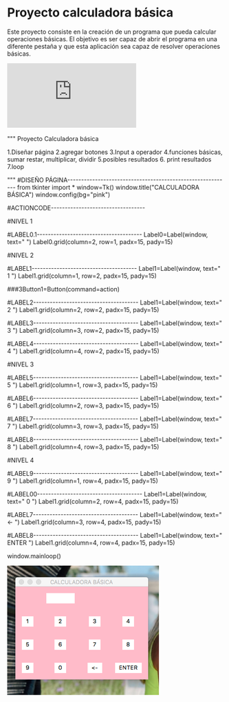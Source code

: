 # Proyecto calculadora básica


Este proyecto consiste en la creación de un programa que pueda calcular operaciones básicas. El objetivo es ser capaz de abrir el programa en una diferente pestaña
y que esta aplicación sea capaz de resolver operaciones básicas.

![Aquí la descripción de la imagen por si no carga](https://github.com/ximenagomeez/Proyecto/blob/main/New%20Note%2017.08.2021%20rxkHs.pdf)

"""
Proyecto Calculadora básica

1.Diseñar página
2.agregar botones
3.Input a operador
4.funciones básicas, sumar restar, multiplicar, dividir
5.posibles resultados
6. print resultados
7.loop

"""
#DISEÑO PÁGINA-----------------------------------------------------------
from tkinter import *
window=Tk()
window.title("CALCULADORA BÁSICA")
window.config(bg="pink")

#ACTIONCODE----------------------------------

#NIVEL 1

#LABEL0.1--------------------------------------
Label0=Label(window, text="              ")
Label0.grid(column=2, row=1, padx=15, pady=15)


#NIVEL 2

#LABEL1--------------------------------------
Label1=Label(window, text=" 1 ")
Label1.grid(column=1, row=2, padx=15, pady=15)

###3Button1=Button(command=action)

#LABEL2--------------------------------------
Label1=Label(window, text=" 2 ")
Label1.grid(column=2, row=2, padx=15, pady=15)

#LABEL3--------------------------------------
Label1=Label(window, text=" 3 ")
Label1.grid(column=3, row=2, padx=15, pady=15)

#LABEL4--------------------------------------
Label1=Label(window, text=" 4 ")
Label1.grid(column=4, row=2, padx=15, pady=15)

#NIVEL 3

#LABEL5--------------------------------------
Label1=Label(window, text=" 5 ")
Label1.grid(column=1, row=3, padx=15, pady=15)

#LABEL6--------------------------------------
Label1=Label(window, text=" 6 ")
Label1.grid(column=2, row=3, padx=15, pady=15)

#LABEL7--------------------------------------
Label1=Label(window, text=" 7 ")
Label1.grid(column=3, row=3, padx=15, pady=15)

#LABEL8--------------------------------------
Label1=Label(window, text=" 8 ")
Label1.grid(column=4, row=3, padx=15, pady=15)

#NIVEL 4

#LABEL9--------------------------------------
Label1=Label(window, text=" 9 ")
Label1.grid(column=1, row=4, padx=15, pady=15)

#LABEL00--------------------------------------
Label1=Label(window, text=" 0 ")
Label1.grid(column=2, row=4, padx=15, pady=15)

#LABEL7--------------------------------------
Label1=Label(window, text=" <- ")
Label1.grid(column=3, row=4, padx=15, pady=15)

#LABEL8--------------------------------------
Label1=Label(window, text=" ENTER ")
Label1.grid(column=4, row=4, padx=15, pady=15)


window.mainloop()

![Preview of the proyect](https://github.com/ximenagomeez/Proyecto/blob/main/Captura%20de%20pantalla%202021-08-27%20a%20la(s)%2009.22.33.png)
